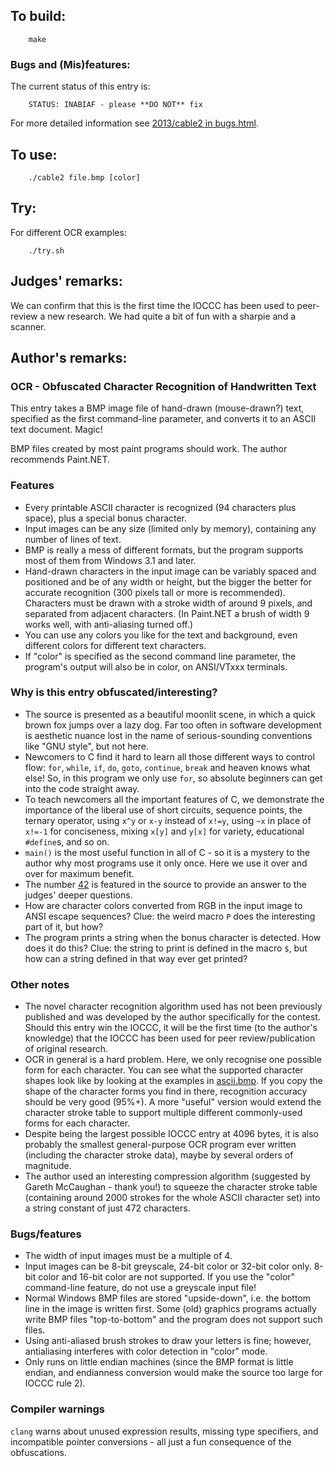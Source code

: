 ## To build:

``` <!---sh-->
    make
```


### Bugs and (Mis)features:

The current status of this entry is:

```
    STATUS: INABIAF - please **DO NOT** fix
```

For more detailed information see [2013/cable2 in bugs.html](../../bugs.html#2013_cable2).


## To use:

``` <!---sh-->
    ./cable2 file.bmp [color]
```


## Try:

For different OCR examples:

``` <!---sh-->
    ./try.sh
```


## Judges' remarks:

We can confirm that this is the first time the IOCCC has been used
to peer-review a new research. We had quite a bit of fun with a sharpie and a
scanner.


## Author's remarks:

### OCR - Obfuscated Character Recognition of Handwritten Text

This entry takes a BMP image file of hand-drawn (mouse-drawn?) text, specified
as the first command-line parameter, and converts it to an ASCII text document.
Magic!

BMP files created by most paint programs should work. The author recommends
Paint.NET.


### Features

- Every printable ASCII character is recognized (94 characters plus space), plus
a special bonus character.
- Input images can be any size (limited only by memory), containing any number
of lines of text.
- BMP is really a mess of different formats, but the program supports most of
them from Windows 3.1 and later.
- Hand-drawn characters in the input image can be variably spaced and positioned
and be of any width or height, but the bigger the better for accurate
recognition (300 pixels tall or more is recommended). Characters must be drawn
with a stroke width of around 9 pixels, and separated from adjacent characters.
(In Paint.NET a brush of width 9 works well, with anti-aliasing turned off.)
- You can use any colors you like for the text and background, even different
colors for different text characters.
- If "color" is specified as the second command line parameter, the program's
output will also be in color, on ANSI/VTxxx terminals.


### Why is this entry obfuscated/interesting?

- The source is presented as a beautiful moonlit scene, in which a quick brown
fox jumps over a lazy dog. Far too often in software development is aesthetic
nuance lost in the name of serious-sounding conventions like "GNU style", but
not here.
- Newcomers to C find it hard to learn all those different ways to control flow:
`for`, `while`, `if`, `do`, `goto`, `continue`, `break` and heaven knows what
else! So, in this program we only use `for`, so absolute beginners can get into
the code straight away.
- To teach newcomers all the important features of C, we demonstrate the
importance of the liberal use of short circuits, sequence points, the ternary
operator, using `x^y` or `x-y` instead of `x!=y`, using `~x` in place of `x!=-1`
for conciseness, mixing `x[y]` and `y[x]` for variety, educational `#define`s,
and so on.
- `main()` is the most useful function in all of C - so it is a mystery to the
author why most programs use it only once. Here we use it over and over for
maximum benefit.
- The number [42](https://hitchhikers.fandom.com/wiki/42) is featured in the
source to provide an answer to the judges' deeper questions.
- How are character colors converted from RGB in the input image to ANSI escape
sequences? Clue: the weird macro `P` does the interesting part of it, but how?
- The program prints a string when the bonus character is detected. How does it
do this? Clue: the string to print is defined in the macro `$`, but how can a
string defined in that way ever get printed?


### Other notes

- The novel character recognition algorithm used has not been previously
published and was developed by the author specifically for the contest. Should
this entry win the IOCCC, it will be the first time (to the author's knowledge)
that the IOCCC has been used for peer review/publication of original research.
- OCR in general is a hard problem. Here, we only recognise one possible form
for each character. You can see what the supported character shapes look like by
looking at the examples in [ascii.bmp](ascii.bmp). If you copy the shape of the
character forms you find in there, recognition accuracy should be very good
(95%+). A more "useful" version would extend the character stroke table to
support multiple different commonly-used forms for each character.
- Despite being the largest possible IOCCC entry at 4096 bytes, it is also
probably the smallest general-purpose OCR program ever written (including the
character stroke data), maybe by several orders of magnitude.
- The author used an interesting compression algorithm (suggested by Gareth
McCaughan - thank you!) to squeeze the character stroke table (containing around
2000 strokes for the whole ASCII character set) into a string constant of just
472 characters.


### Bugs/features

- The width of input images must be a multiple of 4.
- Input images can be 8-bit greyscale, 24-bit color or 32-bit color only. 8-bit
color and 16-bit color are not supported. If you use the "color" command-line
feature, do not use a greyscale input file!
- Normal Windows BMP files are stored "upside-down", i.e. the bottom line in the
image is written first. Some (old) graphics programs actually write BMP files
"top-to-bottom" and the program does not support such files.
- Using anti-aliased brush strokes to draw your letters is fine; however,
antialiasing interferes with color detection in "color" mode.
- Only runs on little endian machines (since the BMP format is little endian,
and endianness conversion would make the source too large for IOCCC rule 2).


### Compiler warnings

`clang` warns about unused expression results, missing type specifiers, and
incompatible pointer conversions - all just a fun consequence of the
obfuscations.


<!--

    Copyright © 1984-2024 by Landon Curt Noll. All Rights Reserved.

    You are free to share and adapt this file under the terms of this license:

        Creative Commons Attribution-ShareAlike 4.0 International (CC BY-SA 4.0)

    For more information, see:

        https://creativecommons.org/licenses/by-sa/4.0/

-->

